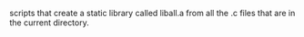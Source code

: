 scripts that create a static library called liball.a from all the .c files that are in the current directory.
